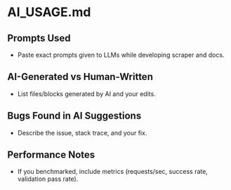 # AI_USAGE.md

## Prompts Used
- Paste exact prompts given to LLMs while developing scraper and docs.

## AI-Generated vs Human-Written
- List files/blocks generated by AI and your edits.

## Bugs Found in AI Suggestions
- Describe the issue, stack trace, and your fix.

## Performance Notes
- If you benchmarked, include metrics (requests/sec, success rate, validation pass rate).

